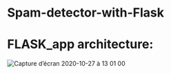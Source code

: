 # Spam-detector-with-Flask

# FLASK_app architecture:

![Capture d’écran 2020-10-27 à 13 01 00](https://user-images.githubusercontent.com/55605157/97299127-c5377e80-1854-11eb-9eed-62171a3227a7.png)
